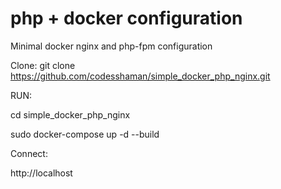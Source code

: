 # php + docker configuration
Minimal docker nginx and php-fpm configuration

Clone: git clone https://github.com/codesshaman/simple_docker_php_nginx.git

RUN:

cd simple_docker_php_nginx

sudo docker-compose up -d --build

Connect:

http://localhost